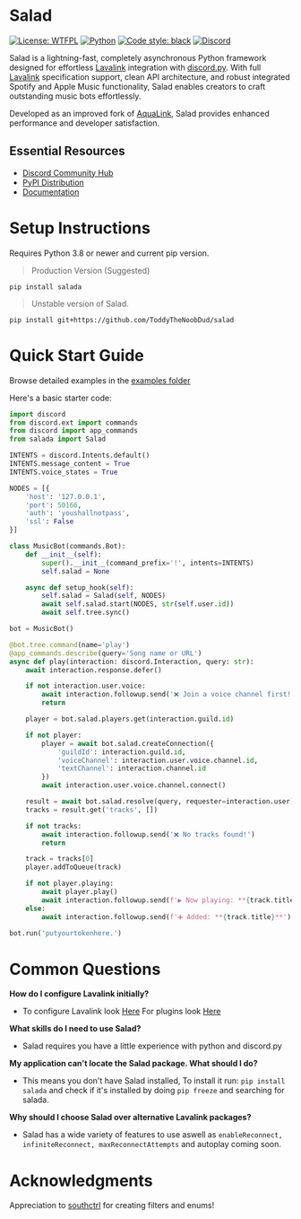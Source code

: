 # Salad

[![License: WTFPL](https://img.shields.io/badge/License-WTFPL-A42E2B?style=flat-square&logo=gnu&logoColor=white&labelColor=2f2f2f)](https://github.com/ToddyTheNoobDud/Salad/blob/main/LICENSE) [![Python](https://img.shields.io/pypi/pyversions/salada?style=flat-square&logo=python&logoColor=white&color=3776AB&labelColor=2f2f2f)](https://pypi.org/project/salada/) [![Code style: black](https://img.shields.io/badge/code%20style-black-000000.svg?style=flat-square&logo=python&logoColor=white)](https://github.com/psf/black) [![Discord](https://img.shields.io/discord/899324069235810315?style=flat-square&logo=discord&logoColor=white&color=5865F2&label=Support&labelColor=2f2f2f)](https://discord.gg/UKNDx2JWa5)

Salad is a lightning-fast, completely asynchronous Python framework designed for effortless [Lavalink](https://github.com/freyacodes/Lavalink) integration with [discord.py](https://github.com/Rapptz/discord.py). With full [Lavalink](https://github.com/freyacodes/Lavalink) specification support, clean API architecture, and robust integrated Spotify and Apple Music functionality, Salad enables creators to craft outstanding music bots effortlessly.

Developed as an improved fork of [AquaLink](https://github.com/ToddyTheNoobDud/AquaLink), Salad provides enhanced performance and developer satisfaction.

## Essential Resources
- [Discord Community Hub](https://discord.gg/UKNDx2JWa5)
- [PyPI Distribution](https://pypi.org/project/salada/)
- [Documentation](https://salad-ffed6391.mintlify.app)

# Setup Instructions
Requires Python 3.8 or newer and current pip version.

> Production Version (Suggested)

```
pip install salada
```

> Unstable version of Salad.

```
pip install git+https://github.com/ToddyTheNoobDud/salad
```

# Quick Start Guide
Browse detailed examples in the [examples folder](https://github.com/ToddyTheNoobDud/salad/tree/main/examples)

Here's a basic starter code:
```py
import discord
from discord.ext import commands
from discord import app_commands
from salada import Salad

INTENTS = discord.Intents.default()
INTENTS.message_content = True
INTENTS.voice_states = True

NODES = [{
    'host': '127.0.0.1',
    'port': 50166,
    'auth': 'youshallnotpass',
    'ssl': False
}]

class MusicBot(commands.Bot):
    def __init__(self):
        super().__init__(command_prefix='!', intents=INTENTS)
        self.salad = None

    async def setup_hook(self):
        self.salad = Salad(self, NODES)
        await self.salad.start(NODES, str(self.user.id))
        await self.tree.sync()

bot = MusicBot()

@bot.tree.command(name='play')
@app_commands.describe(query='Song name or URL')
async def play(interaction: discord.Interaction, query: str):
    await interaction.response.defer()

    if not interaction.user.voice:
        await interaction.followup.send('❌ Join a voice channel first!')
        return

    player = bot.salad.players.get(interaction.guild.id)

    if not player:
        player = await bot.salad.createConnection({
            'guildId': interaction.guild.id,
            'voiceChannel': interaction.user.voice.channel.id,
            'textChannel': interaction.channel.id
        })
        await interaction.user.voice.channel.connect()

    result = await bot.salad.resolve(query, requester=interaction.user)
    tracks = result.get('tracks', [])

    if not tracks:
        await interaction.followup.send('❌ No tracks found!')
        return

    track = tracks[0]
    player.addToQueue(track)

    if not player.playing:
        await player.play()
        await interaction.followup.send(f'▶️ Now playing: **{track.title}**')
    else:
        await interaction.followup.send(f'➕ Added: **{track.title}**')

bot.run('putyourtokenhere.')
```
# Common Questions

**How do I configure Lavalink initially?**
- To configure Lavalink look [Here](https://github.com/lavalink-devs/Lavalink/blob/master/LavalinkServer/application.yml.example) For plugins look [Here](https://lavalink.dev/plugins.html)

**What skills do I need to use Salad?**
- Salad requires you have a little experience with python and discord.py

**My application can't locate the Salad package. What should I do?**
- This means you don't have Salad installed, To install it run: `pip install salada` and check if it's installed by doing `pip freeze` and searching for salada.

**Why should I choose Salad over alternative Lavalink packages?**
- Salad has a wide variety of features to use aswell as `enableReconnect, infiniteReconnect, maxReconnectAttempts` and autoplay coming soon.

# Acknowledgments

Appreciation to [southctrl](https://github.com/southctrl) for creating filters and enums!
